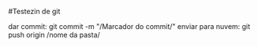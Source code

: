 #Testezin de git

dar commit: git commit -m "/Marcador do commit/"
enviar para nuvem: git push origin /nome da pasta/
